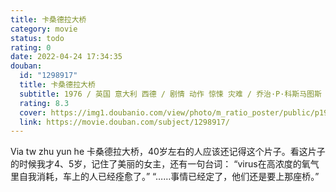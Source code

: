 ```yaml
---
title: 卡桑德拉大桥
category: movie
status: todo
rating: 0
date: 2022-04-24 17:34:35
douban:
  id: "1298917"
  title: 卡桑德拉大桥
  subtitle: 1976 / 英国 意大利 西德 / 剧情 动作 惊悚 灾难 / 乔治·P·科斯马图斯 / 索菲娅·罗兰 理查德·哈里斯
  rating: 8.3
  cover: https://img1.doubanio.com/view/photo/m_ratio_poster/public/p1971441788.jpg
  link: https://movie.douban.com/subject/1298917/
---
```


Via tw zhu yun he 卡桑德拉大桥，40岁左右的人应该还记得这个片子。看这片子的时候我才4、5岁，记住了美丽的女主，还有一句台词：
“virus在高浓度的氧气里自我消耗，车上的人已经痊愈了。”
“……事情已经定了，他们还是要上那座桥。”